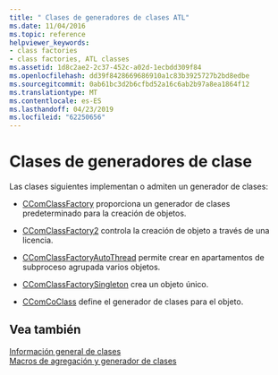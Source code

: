```yaml
---
title: " Clases de generadores de clases ATL"
ms.date: 11/04/2016
ms.topic: reference
helpviewer_keywords:
- class factories
- class factories, ATL classes
ms.assetid: 1d8c2ae2-2c37-452c-a02d-1ecbdd309f84
ms.openlocfilehash: dd39f8428669686910a1c83b3925727b2bd8edbe
ms.sourcegitcommit: 0ab61bc3d2b6cfbd52a16c6ab2b97a8ea1864f12
ms.translationtype: MT
ms.contentlocale: es-ES
ms.lasthandoff: 04/23/2019
ms.locfileid: "62250656"
---
```

# <a name="class-factories-classes"></a>Clases de generadores de clase

Las clases siguientes implementan o admiten un generador de clases:

- [CComClassFactory](../atl/reference/ccomclassfactory-class.md) proporciona un generador de clases predeterminado para la creación de objetos.

- [CComClassFactory2](../atl/reference/ccomclassfactory2-class.md) controla la creación de objeto a través de una licencia.

- [CComClassFactoryAutoThread](../atl/reference/ccomclassfactoryautothread-class.md) permite crear en apartamentos de subproceso agrupada varios objetos.

- [CComClassFactorySingleton](../atl/reference/ccomclassfactorysingleton-class.md) crea un objeto único.

- [CComCoClass](../atl/reference/ccomcoclass-class.md) define el generador de clases para el objeto.

## <a name="see-also"></a>Vea también

[Información general de clases](../atl/atl-class-overview.md)<br/>
[Macros de agregación y generador de clases](../atl/reference/aggregation-and-class-factory-macros.md)
